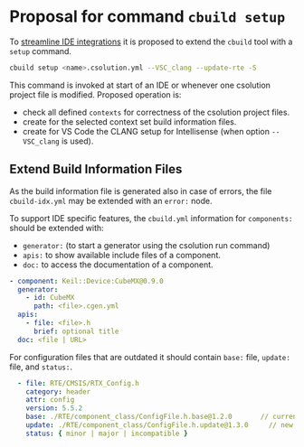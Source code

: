 # Proposal for command `cbuild setup`

To [streamline IDE integrations](https://github.com/Open-CMSIS-Pack/devtools/issues/1265) it is proposed to extend the `cbuild` tool with a `setup` command.

```bash
cbuild setup <name>.csolution.yml --VSC_clang --update-rte -S
```

This command is invoked at start of an IDE or whenever one csolution project file is modified. Proposed operation is:

- check all defined `contexts` for correctness of the csolution project files.
- create for the selected context set build information files.
- create for VS Code the CLANG setup for Intellisense (when option `--VSC_clang` is used).

## Extend Build Information Files

As the build information file is generated also in case of errors, the file `cbuild-idx.yml` may be extended with an `error:` node.

To support IDE specific features, the `cbuild.yml` information for `components:` should be extended with:

- `generator:` (to start a generator using the csolution run command)
- `apis:` to show available include files of a component.
- `doc:` to access the documentation of a component.

```yml
- component: Keil::Device:CubeMX@0.9.0
  generator:
    - id: CubeMX
      path: <file>.cgen.yml
  apis:
    - file: <file>.h
      brief: optional title
  doc: <file | URL>
```

For configuration files that are outdated it should contain `base:` file, `update:` file, and `status:`.

```yml
  - file: RTE/CMSIS/RTX_Config.h
    category: header
    attr: config
    version: 5.5.2 
    base: ./RTE/component_class/ConfigFile.h.base@1.2.0       // current unmodified configuration file with version 
    update: ./RTE/component_class/ConfigFile.h.update@1.3.0     // new configuration file; used for merge utility
    status: { minor | major | incompatible }
```